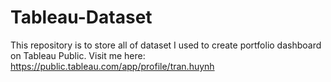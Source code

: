 # Tableau-Dataset
This repository is to store all of dataset I used to create portfolio dashboard on Tableau Public.
Visit me here: https://public.tableau.com/app/profile/tran.huynh
